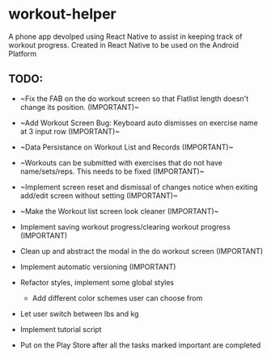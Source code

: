 # workout-helper
A phone app devolped using React Native to assist in keeping track of workout progress. 
Created in React Native to be used on the Android Platform

## TODO:
- ~Fix the FAB on the do workout screen so that Flatlist length doesn't change its position. (IMPORTANT)~ 
- ~Add Workout Screen Bug: Keyboard auto dismisses on exercise name at 3 input row (IMPORTANT)~
- ~Data Persistance on Workout List and Records (IMPORTANT)~
- ~Workouts can be submitted with exercises that do not have name/sets/reps. This needs to be fixed (IMPORTANT)~
- ~Implement screen reset and dismissal of changes notice when exiting add/edit screen without setting (IMPORTANT)~
- ~Make the Workout list screen look cleaner (IMPORTANT)~
- Implement saving workout progress/clearing workout progress (IMPORTANT)
- Clean up and abstract the modal in the do workout screen (IMPORTANT)
- Implement automatic versioning (IMPORTANT)
- Refactor styles, implement some global styles
    - Add different color schemes user can choose from

- Let user switch between lbs and kg
- Implement tutorial script

- Put on the Play Store after all the tasks marked important are completed


